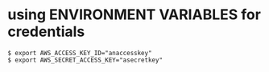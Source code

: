 
# using ENVIRONMENT VARIABLES for credentials
 
```
$ export AWS_ACCESS_KEY_ID="anaccesskey"
$ export AWS_SECRET_ACCESS_KEY="asecretkey"
```